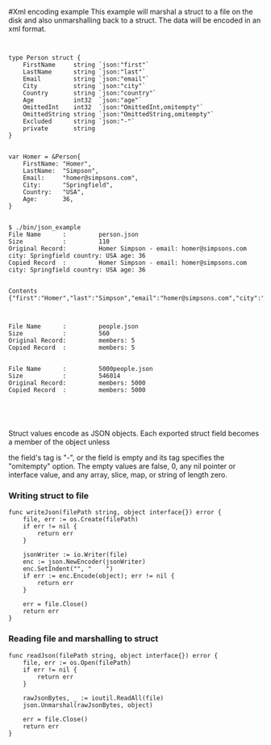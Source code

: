 #Xml encoding example
This example will marshal a struct to a file on the disk and also unmarshalling back to a struct. The data will be encoded in an xml format.


~~~~


type Person struct {
	FirstName     string `json:"first"`
	LastName      string `json:"last"`
	Email         string `json:"email"`
	City          string `json:"city"`
	Country       string `json:"country"`
	Age           int32  `json:"age"`
	OmittedInt    int32  `json:"OmittedInt,omitempty"`
	OmittedString string `json:"OmittedString,omitempty"`
	Excluded      string `json:"-"`
	private       string
}


var Homer = &Person{
	FirstName: "Homer",
	LastName:  "Simpson",
	Email:     "homer@simpsons.com",
	City:      "Springfield",
	Country:   "USA",
	Age:       36,
}


$ ./bin/json_example    
File Name      :         person.json
Size           :         110
Original Record:         Homer Simpson - email: homer@simpsons.com city: Springfield country: USA age: 36
Copied Record  :         Homer Simpson - email: homer@simpsons.com city: Springfield country: USA age: 36


Contents
{"first":"Homer","last":"Simpson","email":"homer@simpsons.com","city":"Springfield","country":"USA","age":36}



File Name      :         people.json
Size           :         560
Original Record:         members: 5
Copied Record  :         members: 5


File Name      :         5000people.json
Size           :         546014
Original Record:         members: 5000
Copied Record  :         members: 5000



	
~~~~

Struct values encode as JSON objects. Each exported struct field becomes a member of the object unless

the field's tag is "-", or
the field is empty and its tag specifies the "omitempty" option.
The empty values are false, 0, any nil pointer or interface value, and any array, slice, map, or string of length zero.



### Writing struct to file    
         
    func writeJson(filePath string, object interface{}) error {
        file, err := os.Create(filePath)
        if err != nil {
            return err
        }
    
        jsonWriter := io.Writer(file)
        enc := json.NewEncoder(jsonWriter)
        enc.SetIndent("", "    ")
        if err := enc.Encode(object); err != nil {
            return err
        }
    
        err = file.Close()
        return err
    }


    
### Reading file and marshalling to struct    
           
    func readJson(filePath string, object interface{}) error {
        file, err := os.Open(filePath)
        if err != nil {
            return err
        }
    
        rawJsonBytes, _ := ioutil.ReadAll(file)
        json.Unmarshal(rawJsonBytes, object)
    
        err = file.Close()
        return err
    }